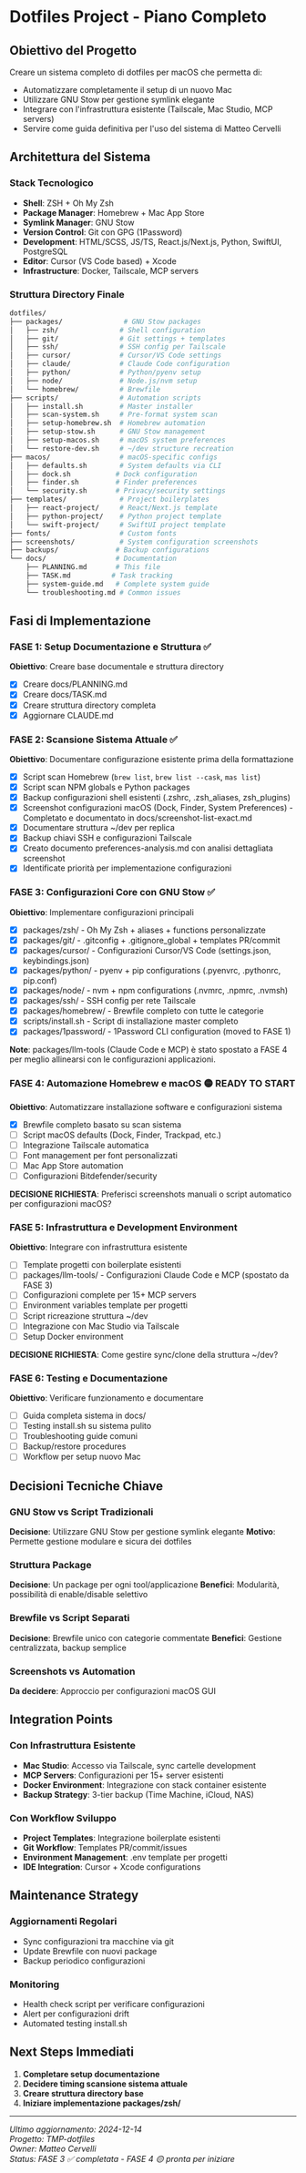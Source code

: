 # Dotfiles Project - Piano Completo

## Obiettivo del Progetto

Creare un sistema completo di dotfiles per macOS che permetta di:

- Automatizzare completamente il setup di un nuovo Mac
- Utilizzare GNU Stow per gestione symlink elegante
- Integrare con l'infrastruttura esistente (Tailscale, Mac Studio, MCP servers)
- Servire come guida definitiva per l'uso del sistema di Matteo Cervelli

## Architettura del Sistema

### Stack Tecnologico

- **Shell**: ZSH + Oh My Zsh
- **Package Manager**: Homebrew + Mac App Store
- **Symlink Manager**: GNU Stow
- **Version Control**: Git con GPG (1Password)
- **Development**: HTML/SCSS, JS/TS, React.js/Next.js, Python, SwiftUI, PostgreSQL
- **Editor**: Cursor (VS Code based) + Xcode
- **Infrastructure**: Docker, Tailscale, MCP servers

### Struttura Directory Finale

```bash
dotfiles/
├── packages/               # GNU Stow packages
│   ├── zsh/               # Shell configuration
│   ├── git/               # Git settings + templates
│   ├── ssh/               # SSH config per Tailscale
│   ├── cursor/            # Cursor/VS Code settings
│   ├── claude/            # Claude Code configuration
│   ├── python/            # Python/pyenv setup
│   ├── node/              # Node.js/nvm setup
│   └── homebrew/          # Brewfile
├── scripts/               # Automation scripts
│   ├── install.sh         # Master installer
│   ├── scan-system.sh     # Pre-format system scan
│   ├── setup-homebrew.sh  # Homebrew automation
│   ├── setup-stow.sh      # GNU Stow management
│   ├── setup-macos.sh     # macOS system preferences
│   └── restore-dev.sh     # ~/dev structure recreation
├── macos/                 # macOS-specific configs
│   ├── defaults.sh        # System defaults via CLI
│   ├── dock.sh           # Dock configuration
│   ├── finder.sh         # Finder preferences
│   └── security.sh       # Privacy/security settings
├── templates/             # Project boilerplates
│   ├── react-project/     # React/Next.js template
│   ├── python-project/    # Python project template
│   └── swift-project/     # SwiftUI project template
├── fonts/                 # Custom fonts
├── screenshots/           # System configuration screenshots
├── backups/              # Backup configurations
└── docs/                 # Documentation
    ├── PLANNING.md       # This file
    ├── TASK.md          # Task tracking
    ├── system-guide.md   # Complete system guide
    └── troubleshooting.md # Common issues
```

## Fasi di Implementazione

### FASE 1: Setup Documentazione e Struttura ✅

**Obiettivo**: Creare base documentale e struttura directory

- [x] Creare docs/PLANNING.md
- [x] Creare docs/TASK.md  
- [x] Creare struttura directory completa
- [x] Aggiornare CLAUDE.md

### FASE 2: Scansione Sistema Attuale ✅

**Obiettivo**: Documentare configurazione esistente prima della formattazione

- [x] Script scan Homebrew (`brew list`, `brew list --cask`, `mas list`)
- [x] Script scan NPM globals e Python packages
- [x] Backup configurazioni shell esistenti (.zshrc, .zsh_aliases, zsh_plugins)
- [x] Screenshot configurazioni macOS (Dock, Finder, System Preferences) - Completato e documentato in docs/screenshot-list-exact.md
- [x] Documentare struttura ~/dev per replica
- [x] Backup chiavi SSH e configurazioni Tailscale
- [x] Creato documento preferences-analysis.md con analisi dettagliata screenshot
- [x] Identificate priorità per implementazione configurazioni

### FASE 3: Configurazioni Core con GNU Stow ✅

**Obiettivo**: Implementare configurazioni principali

- [x] packages/zsh/ - Oh My Zsh + aliases + functions personalizzate
- [x] packages/git/ - .gitconfig + .gitignore_global + templates PR/commit
- [x] packages/cursor/ - Configurazioni Cursor/VS Code (settings.json, keybindings.json)
- [x] packages/python/ - pyenv + pip configurations (.pyenvrc, .pythonrc, pip.conf)
- [x] packages/node/ - nvm + npm configurations (.nvmrc, .npmrc, .nvmsh)
- [x] packages/ssh/ - SSH config per rete Tailscale
- [x] packages/homebrew/ - Brewfile completo con tutte le categorie
- [x] scripts/install.sh - Script di installazione master completo
- [x] packages/1password/ - 1Password CLI configuration (moved to FASE 1)

**Note**: packages/llm-tools (Claude Code e MCP) è stato spostato a FASE 4 per meglio allinearsi con le configurazioni applicazioni.

### FASE 4: Automazione Homebrew e macOS 🟡 READY TO START

**Obiettivo**: Automatizzare installazione software e configurazioni sistema

- [x] Brewfile completo basato su scan sistema
- [ ] Script macOS defaults (Dock, Finder, Trackpad, etc.)
- [ ] Integrazione Tailscale automatica
- [ ] Font management per font personalizzati
- [ ] Mac App Store automation
- [ ] Configurazioni Bitdefender/security

**DECISIONE RICHIESTA**: Preferisci screenshots manuali o script automatico per configurazioni macOS?

### FASE 5: Infrastruttura e Development Environment

**Obiettivo**: Integrare con infrastruttura esistente

- [ ] Template progetti con boilerplate esistenti
- [ ] packages/llm-tools/ - Configurazioni Claude Code e MCP (spostato da FASE 3)
- [ ] Configurazioni complete per 15+ MCP servers
- [ ] Environment variables template per progetti
- [ ] Script ricreazione struttura ~/dev
- [ ] Integrazione con Mac Studio via Tailscale
- [ ] Setup Docker environment

**DECISIONE RICHIESTA**: Come gestire sync/clone della struttura ~/dev?

### FASE 6: Testing e Documentazione

**Obiettivo**: Verificare funzionamento e documentare

- [ ] Guida completa sistema in docs/
- [ ] Testing install.sh su sistema pulito
- [ ] Troubleshooting guide comuni
- [ ] Backup/restore procedures
- [ ] Workflow per setup nuovo Mac

## Decisioni Tecniche Chiave

### GNU Stow vs Script Tradizionali

**Decisione**: Utilizzare GNU Stow per gestione symlink elegante
**Motivo**: Permette gestione modulare e sicura dei dotfiles

### Struttura Package

**Decisione**: Un package per ogni tool/applicazione
**Benefici**: Modularità, possibilità di enable/disable selettivo

### Brewfile vs Script Separati

**Decisione**: Brewfile unico con categorie commentate
**Benefici**: Gestione centralizzata, backup semplice

### Screenshots vs Automation

**Da decidere**: Approccio per configurazioni macOS GUI

## Integration Points

### Con Infrastruttura Esistente

- **Mac Studio**: Accesso via Tailscale, sync cartelle development
- **MCP Servers**: Configurazioni per 15+ server esistenti  
- **Docker Environment**: Integrazione con stack container esistente
- **Backup Strategy**: 3-tier backup (Time Machine, iCloud, NAS)

### Con Workflow Sviluppo

- **Project Templates**: Integrazione boilerplate esistenti
- **Git Workflow**: Templates PR/commit/issues
- **Environment Management**: .env template per progetti
- **IDE Integration**: Cursor + Xcode configurations

## Maintenance Strategy

### Aggiornamenti Regolari

- Sync configurazioni tra macchine via git
- Update Brewfile con nuovi package
- Backup periodico configurazioni

### Monitoring

- Health check script per verificare configurazioni
- Alert per configurazioni drift
- Automated testing install.sh

## Next Steps Immediati

1. **Completare setup documentazione**
2. **Decidere timing scansione sistema attuale**
3. **Creare struttura directory base**
4. **Iniziare implementazione packages/zsh/**

---

*Ultimo aggiornamento: 2024-12-14*  
*Progetto: TMP-dotfiles*  
*Owner: Matteo Cervelli*  
*Status: FASE 3 ✅ completata - FASE 4 🟡 pronta per iniziare*
